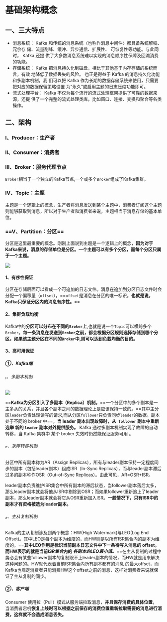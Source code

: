 # 基础架构概念

## 一、三大特点

* 消息系统： Kafka 和传统的消息系统（也称作消息中间件〉都具备系统解稿、冗余存 储、流量削峰、缓冲、异步通信、扩展性、 可恢复性等功能。与此同时， Kafka 还提 供了大多数消息系统难以实现的消息顺序性保障及回溯消费的功能。
* 存储系统： Kafka 把消息持久化到磁盘，相比于其他基于内存存储的系统而言，有效 地降低了数据丢失的风险。 也正是得益于 Kafka 的消息持久化功能和多副本机制，我 们可以把 Kafka 作为长期的数据存储系统来使用，只需要把对应的数据保留策略设置 为“永久”或启用主题的日志压缩功能即可。
* 流式处理平台： Kafka 不仅为每个流行的流式处理框架提供了可靠的数据来源，还提 供了一个完整的流式处理类库，比如窗口、连接、变换和聚合等各类操作。



## 二、架构

### Ⅰ、Producer：生产者

### Ⅱ、Consumer：消费者

### Ⅲ、Broker：服务代理节点

`Broker`相当于一个独立的Kafka节点,一个或多个`Broker`组成了Kafka集群。

### Ⅳ、Topic：主题

主题是一个逻辑上的概念，生产者将消息发送到某个主题中，消费者订阅这个主题则能够获取到消息，所以对于生产者和消费者来说，主题相当于消息存储的基本单位。

### ==Ⅴ、Partition：分区==

分区是这里最重要的概念。刚刚上面说到主题是一个逻辑上的概念，**因为对于Kafka来说，消息的存储单位是分区。一个主题可以有多个分区，而每个分区只属于一个主题。**

![](E:\Typora\MyNote\resources\Kafka\分区消息追加.png)

#### 1、有序性保证

分区在存储层面可以看成一个可追加的日志文件。消息在追加到分区日志文件时会分配一个偏移量（`offset`），==`offset`是消息在分区的唯一标识。**也就是说，Kafka只保证分区内的消息有序性。**==

#### 2、集群负载均衡

Kafka中的**分区可以分布在不同的`Broker`上**,也就是说一个`Topic`可以横跨多个`Broker`。**每一条消息在发送到`Broker`之前，都会根据分区规则选择存储到哪个分区，如果该主题分区在不同的`Broker`中,则可以达到负载均衡的目的。**

#### 3、高可用保证

##### ①、Kafka端

###### ₁、多副本机制

![](E:\Typora\MyNote\resources\Kafka\多副本架构.png)

==**Kafka为分区引入了多副本（Replica）机制。**==一个分区中的多个副本是一主多从的关系，并且各个副本之间的数据理论上是应该保持一致的。==其中主分区`leader`负责处理读写的请求,而从分区`follower`只负责同步`leader`的数据。副本处于不同的 broker 中==，**当 leader 副本出现故障时，从` follower` 副本中重新选举 新的 `leader` 副本对外提供服务。** Kafka 通过多副本机制实现了故障的自动转移，当 Kafka 集群中 某个 broker 失效时仍然能保证服务可用 。

###### ₂、故障转移机制

分区中所有副本称为AR（Assign Replicas），所有与leader副本保持一定程度同步的副本（包括leader副本）组成ISR（In-Sync Replicas），而与leader副本滞后过多的副本称作OSR（Out-of-Sync Replicas）。由此可见，AR=OSR+ISR。 

leader副本负责维护ISR集合中所有副本的滞后状态，当follower副本落后太多，那么leader副本就会将他从ISR中剔除到OSR；而如果follower重新追上了leader副本，那么leader副本就会将它从OSR重新加入ISR。**一般情况下，只有ISR中的副本才有资格被选为leader副本。**

###### ₃、主从复制机制

Kafka的主从复制涉及到两个概念：HW(High Watermark)与LEO(Log End Offset)。其中LEO是每个副本为维度的，而HW则是以所有ISR集合内的副本为维度的。==**其中LEO作用是标识当前副本日志文件中下一条待写入消息的 offset，而HW表示的就是当前*ISR集合*内的 *各副本的LEO最小值。***==在主从复制的过程中势必会有某些follower副本的复制跟不上leader副本的情况，而HW就是用来解决这种问题的。HW就代表着当前ISR集合内所有副本都有的消息 的最大offset，而Kafka也规定消费者只能消费HW这个offset之前的消息，这样对消费者来说就保证了主从复制的同步。

##### ②、客户端

Consumer 使用拉（Pull）模式从服务端拉取消息，**并且保存消费的具体位置**， 当消费者宕机**恢复上线时可以根据之前保存的消费位置重新拉取需要的消息进行消费，这样就不会造成消息丢失。**









